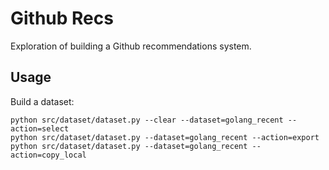 Github Recs
===========

Exploration of building a Github recommendations system.

Usage
-----

Build  a dataset:

    python src/dataset/dataset.py --clear --dataset=golang_recent --action=select
    python src/dataset/dataset.py --dataset=golang_recent --action=export
    python src/dataset/dataset.py --dataset=golang_recent --action=copy_local
